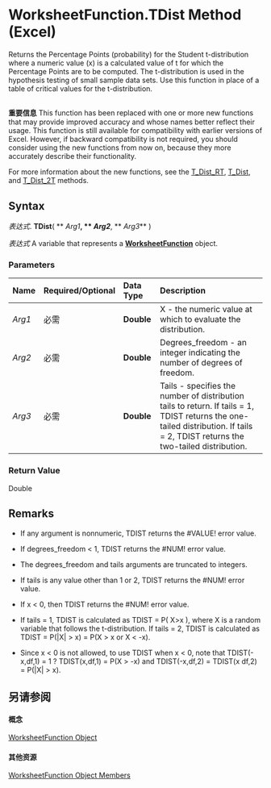 
# WorksheetFunction.TDist Method (Excel)

Returns the Percentage Points (probability) for the Student t-distribution where a numeric value (x) is a calculated value of t for which the Percentage Points are to be computed. The t-distribution is used in the hypothesis testing of small sample data sets. Use this function in place of a table of critical values for the t-distribution.


## 


 **重要信息**  This function has been replaced with one or more new functions that may provide improved accuracy and whose names better reflect their usage. This function is still available for compatibility with earlier versions of Excel. However, if backward compatibility is not required, you should consider using the new functions from now on, because they more accurately describe their functionality.

For more information about the new functions, see the [T_Dist_RT](2f512dbc-09bc-c14c-c5eb-c7283afb0147.md), [T_Dist](a6b7ad29-d00f-f779-9531-4d05bc216036.md), and [T_Dist_2T](e4927634-d94c-5bcc-7bef-ad35a315bc69.md) methods.


## Syntax

 _表达式_. **TDist**( ** _Arg1_**, ** _Arg2_**, ** _Arg3_** )

 _表达式_ A variable that represents a **[WorksheetFunction](7b1d5639-363d-632c-2cf0-2232562646b6.md)** object.


### Parameters



|**Name**|**Required/Optional**|**Data Type**|**Description**|
|:-----|:-----|:-----|:-----|
| _Arg1_|必需|**Double**|X - the numeric value at which to evaluate the distribution.|
| _Arg2_|必需|**Double**|Degrees_freedom - an integer indicating the number of degrees of freedom.|
| _Arg3_|必需|**Double**|Tails - specifies the number of distribution tails to return. If tails = 1, TDIST returns the one-tailed distribution. If tails = 2, TDIST returns the two-tailed distribution.|

### Return Value

Double


## Remarks




- If any argument is nonnumeric, TDIST returns the #VALUE! error value.
    
- If degrees_freedom < 1, TDIST returns the #NUM! error value.
    
- The degrees_freedom and tails arguments are truncated to integers.
    
- If tails is any value other than 1 or 2, TDIST returns the #NUM! error value.
    
- If x < 0, then TDIST returns the #NUM! error value.
    
- If tails = 1, TDIST is calculated as TDIST = P( X>x ), where X is a random variable that follows the t-distribution. If tails = 2, TDIST is calculated as TDIST = P(|X| > x) = P(X > x or X < -x).
    
- Since x < 0 is not allowed, to use TDIST when x < 0, note that TDIST(-x,df,1) = 1 ? TDIST(x,df,1) = P(X > -x) and TDIST(-x,df,2) = TDIST(x df,2) = P(|X| > x).
    

## 另请参阅


#### 概念


[WorksheetFunction Object](7b1d5639-363d-632c-2cf0-2232562646b6.md)
#### 其他资源


[WorksheetFunction Object Members](http://msdn.microsoft.com/library/6811ca87-4b53-0bff-88c9-30bf7497879a%28Office.15%29.aspx)